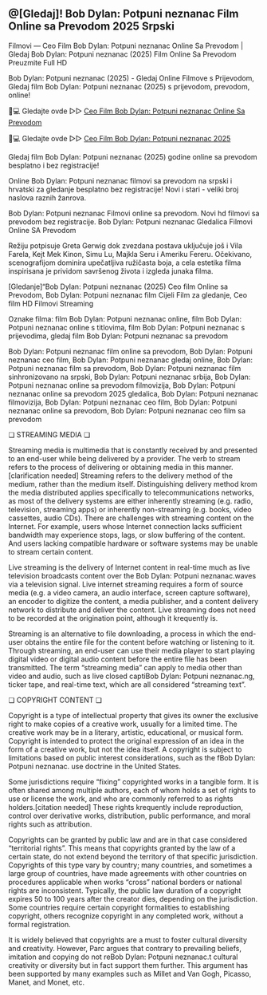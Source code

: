 ## @[Gledaj]! Bob Dylan: Potpuni neznanac Film Online sa Prevodom 2025 Srpski

Filmovi — Ceo Film Bob Dylan: Potpuni neznanac Online Sa Prevodom | Gledaj Bob Dylan: Potpuni neznanac (2025) Film Online Sa Prevodom Preuzmite Full HD

Bob Dylan: Potpuni neznanac (2025) - Gledaj Online Filmove s Prijevodom, Gledaj film Bob Dylan: Potpuni neznanac (2025) s prijevodom, prevodom, online!

📱💻 Gledajte ovde ▷▷ [Ceo Film Bob Dylan: Potpuni neznanac Online Sa Prevodom](https://t.co/geWadZTka7)

📱💻 Gledajte ovde ▷▷ [Ceo Film Bob Dylan: Potpuni neznanac 2025](https://t.co/geWadZTka7)

Gledaj film Bob Dylan: Potpuni neznanac (2025) godine online sa prevodom besplatno i bez registracije!

Online Bob Dylan: Potpuni neznanac filmovi sa prevodom na srpski i hrvatski za gledanje besplatno bez registracije! Novi i stari - veliki broj naslova raznih žanrova.

Bob Dylan: Potpuni neznanac Filmovi online sa prevodom. Novi hd filmovi sa prevodom bez registracije. Bob Dylan: Potpuni neznanac Gledalica Filmovi Online SA Prevodom

Režiju potpisuje Greta Gerwig dok zvezdana postava uključuje još i Vila Farela, Kejt Mek Kinon, Simu Lu, Majkla Seru i Ameriku Fereru. Očekivano, scenografijom dominira upečatljiva ružičasta boja, a cela estetika filma inspirisana je prividom savršenog života i izgleda junaka filma.

[Gledanje]“Bob Dylan: Potpuni neznanac (2025) Ceo film Online sa Prevodom, Bob Dylan: Potpuni neznanac film Cijeli Film za gledanje, Ceo film HD Filmovi Streaming

Oznake filma: film Bob Dylan: Potpuni neznanac online, film Bob Dylan: Potpuni neznanac online s titlovima, film Bob Dylan: Potpuni neznanac s prijevodima, gledaj film Bob Dylan: Potpuni neznanac sa prevodom

Bob Dylan: Potpuni neznanac film online sa prevodom, Bob Dylan: Potpuni neznanac ceo film, Bob Dylan: Potpuni neznanac gledaj online, Bob Dylan: Potpuni neznanac film sa prevodom, Bob Dylan: Potpuni neznanac film sinhronizovano na srpski, Bob Dylan: Potpuni neznanac srbija, Bob Dylan: Potpuni neznanac online sa prevodom filmovizija, Bob Dylan: Potpuni neznanac online sa prevodom 2025 gledalica, Bob Dylan: Potpuni neznanac filmovizija, Bob Dylan: Potpuni neznanac ceo film, Bob Dylan: Potpuni neznanac online sa prevodom, Bob Dylan: Potpuni neznanac ceo film sa prevodom

❏ STREAMING MEDIA ❏

Streaming media is multimedia that is constantly received by and presented to an end-user while being delivered by a provider. The verb to stream refers to the process of delivering or obtaining media in this manner.[clarification needed] Streaming refers to the delivery method of the medium, rather than the medium itself. Distinguishing delivery method krom the media distributed applies specifically to telecommunications networks, as most of the delivery systems are either inherently streaming (e.g. radio, television, streaming apps) or inherently non-streaming (e.g. books, video cassettes, audio CDs). There are challenges with streaming content on the Internet. For example, users whose Internet connection lacks sufficient bandwidth may experience stops, lags, or slow buffering of the content. And users lacking compatible hardware or software systems may be unable to stream certain content.

Live streaming is the delivery of Internet content in real-time much as live television broadcasts content over the Bob Dylan: Potpuni neznanac.waves via a television signal. Live internet streaming requires a form of source media (e.g. a video camera, an audio interface, screen capture software), an encoder to digitize the content, a media publisher, and a content delivery network to distribute and deliver the content. Live streaming does not need to be recorded at the origination point, although it krequently is.

Streaming is an alternative to file downloading, a process in which the end-user obtains the entire file for the content before watching or listening to it. Through streaming, an end-user can use their media player to start playing digital video or digital audio content before the entire file has been transmitted. The term “streaming media” can apply to media other than video and audio, such as live closed captiBob Dylan: Potpuni neznanac.ng, ticker tape, and real-time text, which are all considered “streaming text”.

❏ COPYRIGHT CONTENT ❏

Copyright is a type of intellectual property that gives its owner the exclusive right to make copies of a creative work, usually for a limited time. The creative work may be in a literary, artistic, educational, or musical form. Copyright is intended to protect the original expression of an idea in the form of a creative work, but not the idea itself. A copyright is subject to limitations based on public interest considerations, such as the fBob Dylan: Potpuni neznanac. use doctrine in the United States.

Some jurisdictions require “fixing” copyrighted works in a tangible form. It is often shared among multiple authors, each of whom holds a set of rights to use or license the work, and who are commonly referred to as rights holders.[citation needed] These rights krequently include reproduction, control over derivative works, distribution, public performance, and moral rights such as attribution.

Copyrights can be granted by public law and are in that case considered “territorial rights”. This means that copyrights granted by the law of a certain state, do not extend beyond the territory of that specific jurisdiction. Copyrights of this type vary by country; many countries, and sometimes a large group of countries, have made agreements with other countries on procedures applicable when works “cross” national borders or national rights are inconsistent. Typically, the public law duration of a copyright expires 50 to 100 years after the creator dies, depending on the jurisdiction. Some countries require certain copyright formalities to establishing copyright, others recognize copyright in any completed work, without a formal registration.

It is widely believed that copyrights are a must to foster cultural diversity and creativity. However, Parc argues that contrary to prevailing beliefs, imitation and copying do not reBob Dylan: Potpuni neznanac.t cultural creativity or diversity but in fact support them further. This argument has been supported by many examples such as Millet and Van Gogh, Picasso, Manet, and Monet, etc.
